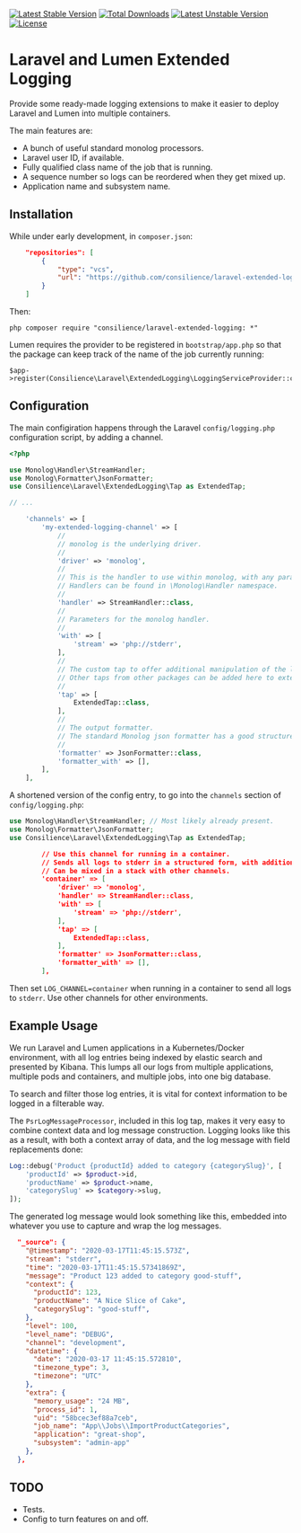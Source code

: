 [![Latest Stable Version](https://poser.pugx.org/consilience/laravel-extended-logging/v/stable)](https://packagist.org/packages/consilience/laravel-extended-logging)
[![Total Downloads](https://poser.pugx.org/consilience/laravel-extended-logging/downloads)](https://packagist.org/packages/consilience/laravel-extended-logging)
[![Latest Unstable Version](https://poser.pugx.org/consilience/laravel-extended-logging/v/unstable)](https://packagist.org/packages/consilience/laravel-extended-logging)
[![License](https://poser.pugx.org/consilience/laravel-extended-logging/license)](https://packagist.org/packages/consilience/laravel-extended-logging)

# Laravel and Lumen Extended Logging

Provide some ready-made logging extensions to make it easier to deploy
Laravel and Lumen into multiple containers.

The main features are:

* A bunch of useful standard monolog processors.
* Laravel user ID, if available.
* Fully qualified class name of the job that is running.
* A sequence number so logs can be reordered when they get mixed up.
* Application name and subsystem name.

## Installation

While under early development, in `composer.json`:

```json
    "repositories": [
        {
            "type": "vcs",
            "url": "https://github.com/consilience/laravel-extended-logging.git"
        }
    ]
```

Then:

    php composer require "consilience/laravel-extended-logging: *"

Lumen requires the provider to be registered in `bootstrap/app.php` so that the
package can keep track of the name of the job currently running:

    $app->register(Consilience\Laravel\ExtendedLogging\LoggingServiceProvider::class);

## Configuration

The main configiration happens through the Laravel `config/logging.php`
configuration script, by adding a channel.

```php
<?php

use Monolog\Handler\StreamHandler;
use Monolog\Formatter\JsonFormatter;
use Consilience\Laravel\ExtendedLogging\Tap as ExtendedTap;

// ...

    'channels' => [
        'my-extended-logging-channel' => [
            //
            // monolog is the underlying driver.
            //
            'driver' => 'monolog',
            //
            // This is the handler to use within monolog, with any parameters to configure it.
            // Handlers can be found in \Monolog\Handler namespace.
            //
            'handler' => StreamHandler::class,
            //
            // Parameters for the monolog handler.
            //
            'with' => [
                'stream' => 'php://stderr',
            ],
            //
            // The custom tap to offer additional manipulation of the log output.
            // Other taps from other packages can be added here to extend further.
            //
            'tap' => [
                ExtendedTap::class,
            ],
            //
            // The output formatter.
            // The standard Monolog json formatter has a good structure that is easy to parse.
            //
            'formatter' => JsonFormatter::class,
            'formatter_with' => [],
        ],
    ],
```

A shortened version of the config entry, to go into the `channels` section of `config/logging.php`:

```php
use Monolog\Handler\StreamHandler; // Most likely already present.
use Monolog\Formatter\JsonFormatter;
use Consilience\Laravel\ExtendedLogging\Tap as ExtendedTap;
```

```json
        // Use this channel for running in a container.
        // Sends all logs to stderr in a structured form, with additional metadata.
        // Can be mixed in a stack with other channels.
        'container' => [
            'driver' => 'monolog',
            'handler' => StreamHandler::class,
            'with' => [
                'stream' => 'php://stderr',
            ],
            'tap' => [
                ExtendedTap::class,
            ],
            'formatter' => JsonFormatter::class,
            'formatter_with' => [],
        ],
```

Then set `LOG_CHANNEL=container` when running in a container to send all logs to `stderr`.
Use other channels for other environments.

## Example Usage

We run Laravel and Lumen applications in a Kubernetes/Docker environment,
with all log entries being indexed by elastic search and presented by Kibana.
This lumps all our logs from multiple applications, multiple pods and containers,
and multiple jobs, into one big database.

To search and filter those log entries, it is vital for context information to
be logged in a filterable way.

The `PsrLogMessageProcessor`, included in this log tap, makes it very easy to combine
context data and log message construction.
Logging looks like this as a result, with both a context array of data, and the log
message with field replacements done:

```php
Log::debug('Product {productId} added to category {categorySlug}', [
    'productId' => $product->id,
    'productName' => $product->name,
    'categorySlug' => $category->slug,
]);
```

The generated log message would look something like this, embedded into
whatever you use to capture and wrap the log messages.

```json
  "_source": {
    "@timestamp": "2020-03-17T11:45:15.573Z",
    "stream": "stderr",
    "time": "2020-03-17T11:45:15.57341869Z",
    "message": "Product 123 added to category good-stuff",
    "context": {
      "productId": 123,
      "productName": "A Nice Slice of Cake",
      "categorySlug": "good-stuff",
    },
    "level": 100,
    "level_name": "DEBUG",
    "channel": "development",
    "datetime": {
      "date": "2020-03-17 11:45:15.572810",
      "timezone_type": 3,
      "timezone": "UTC"
    },
    "extra": {
      "memory_usage": "24 MB",
      "process_id": 1,
      "uid": "58bcec3ef88a7ceb",
      "job_name": "App\\Jobs\\ImportProductCategories",
      "application": "great-shop",
      "subsystem": "admin-app"
    },
  },
```    

## TODO

* Tests.
* Config to turn features on and off.
